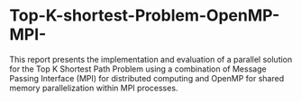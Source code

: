 # Top-K-shortest-Problem-OpenMP-MPI-
This report presents the implementation and evaluation of a parallel solution for the Top  K Shortest Path Problem using a combination of Message Passing Interface (MPI) for  distributed computing and OpenMP for shared memory parallelization within MPI  processes.
